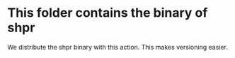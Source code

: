 # This folder contains the binary of shpr

We distribute the shpr binary with this action. This makes versioning easier.